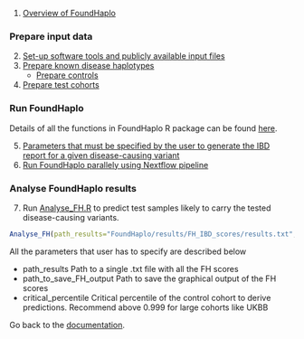 1. [Overview of FoundHaplo](https://github.com/bahlolab/FoundHaplo/blob/main/Documentation/Overview%20of%20FoundHaplo.md)

### Prepare input data

2. [Set-up software tools and publicly available input files](https://github.com/bahlolab/FoundHaplo/blob/main/Documentation/Publicly%20available%20Input%20files%20and%20software%20tools.md)
3. [Prepare known disease haplotypes](https://github.com/bahlolab/FoundHaplo/blob/main/Documentation/Prepare%20known%20disease%20haplotypes.md) 
     * [Prepare controls](https://github.com/bahlolab/FoundHaplo/blob/main/Documentation/Prepare%20controls.md)
4. [Prepare test cohorts](https://github.com/bahlolab/FoundHaplo/blob/main/Documentation/Prepare%20test%20samples.md)

### Run FoundHaplo

Details of all the functions in FoundHaplo R package can be found [here](https://github.com/bahlolab/FoundHaplo/blob/main/vignettes).

5. [Parameters that must be specified by the user to generate the IBD report for a given disease-causing variant](https://github.com/bahlolab/FoundHaplo/blob/main/Documentation/Parameters%20in%20the%20algorithm.md)
6. [Run FoundHaplo parallely using Nextflow pipeline](https://github.com/bahlolab/FoundHaplo/blob/main/Documentation/Parallel%20processing.md)

### Analyse FoundHaplo results

7. Run [Analyse_FH.R](https://github.com/bahlolab/FoundHaplo/blob/main/R/Analyse_FH.R) to predict test samples likely to carry the tested disease-causing variants.

```R
Analyse_FH(path_results="FoundHaplo/results/FH_IBD_scores/results.txt",path_to_save_FH_output="FoundHaplo/results/FH_Analysis",critical_percentile=0.99)
```

All the parameters that user has to specify are described below

* path_results Path to a single .txt file with all the FH scores
* path_to_save_FH_output Path to save the graphical output of the FH scores 
* critical_percentile Critical percentile of the control cohort to derive predictions. Recommend above 0.999 for large cohorts like UKBB

Go back to the [documentation](https://github.com/bahlolab/FoundHaplo/blob/main/Documentation/Guide%20to%20run%20FoundHaplo.md).
